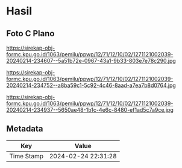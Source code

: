 # Hasil

## Foto C Plano

https://sirekap-obj-formc.kpu.go.id/1063/pemilu/ppwp/12/71/12/10/02/1271121002039-20240214-234607--5a51b72e-0967-43a1-9b33-803e7e78c290.jpg

https://sirekap-obj-formc.kpu.go.id/1063/pemilu/ppwp/12/71/12/10/02/1271121002039-20240214-234752--a8ba59c1-5c92-4c46-8aad-a7ea7b8d0764.jpg

https://sirekap-obj-formc.kpu.go.id/1063/pemilu/ppwp/12/71/12/10/02/1271121002039-20240214-234937--5650ae48-1b1c-4e6c-8480-ef1ad5c7a9ce.jpg


## Metadata

| Key        | Value               |
| ---------- | ------------------- |
| Time Stamp | 2024-02-24 22:31:28 |



